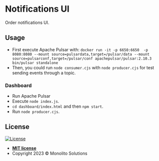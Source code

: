 # Notifications UI

Order notifications UI.

## Usage

- First execute Apache Pulsar with: `docker run -it -p 6650:6650  -p 8080:8080 --mount source=pulsardata,target=/pulsar/data --mount source=pulsarconf,target=/pulsar/conf apachepulsar/pulsar:2.10.3 bin/pulsar standalone`
- Then, you could run `node consumer.cjs` with `node producer.cjs` for test sending events through a topic.

### Dashboard

- Run Apache Pulsar
- Execute `node index.js`.
- `cd dashboard/index.html` and then `npm start`.
- Run `node producer.cjs`.

## License

[![License](http://img.shields.io/:license-mit-blue.svg?style=flat-square)](http://badges.mit-license.org)

- **[MIT license](LICENSE)**
- Copyright 2023 © Monolito Solutions
